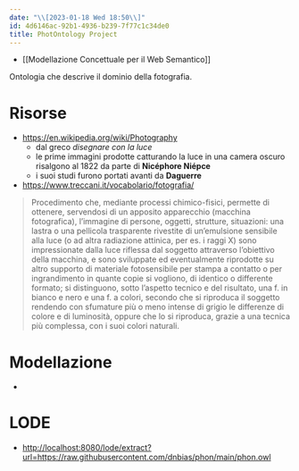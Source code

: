 ```yaml
---
date: "\\[2023-01-18 Wed 18:50\\]"
id: 4d6146ac-92b1-4936-b239-7f77c1c34de0
title: PhotOntology Project
---
```


- [[Modellazione Concettuale per il Web Semantico]]

Ontologia che descrive il dominio della fotografia.

# Risorse

- <https://en.wikipedia.org/wiki/Photography>
  - dal greco *disegnare con la luce*
  - le prime immagini prodotte catturando la luce in una camera oscuro risalgono al 1822 da parte di **Nicéphore Niépce**
  - i suoi studi furono portati avanti da **Daguerre**
- <https://www.treccani.it/vocabolario/fotografia/>

> Procedimento che, mediante processi chimico-fisici, permette di ottenere, servendosi di un apposito apparecchio (macchina fotografica), l’immagine di persone, oggetti, strutture, situazioni: una lastra o una pellicola trasparente rivestite di un’emulsione sensibile alla luce (o ad altra radiazione attinica, per es. i raggi X) sono impressionate dalla luce riflessa dal soggetto attraverso l’obiettivo della macchina, e sono sviluppate ed eventualmente riprodotte su altro supporto di materiale fotosensibile per stampa a contatto o per ingrandimento in quante copie si vogliono, di identico o differente formato; si distinguono, sotto l’aspetto tecnico e del risultato, una f. in bianco e nero e una f. a colori, secondo che si riproduca il soggetto rendendo con sfumature più o meno intense di grigio le differenze di colore e di luminosità, oppure che lo si riproduca, grazie a una tecnica più complessa, con i suoi colori naturali.

# Modellazione

- 

# LODE

- <http://localhost:8080/lode/extract?url=https://raw.githubusercontent.com/dnbias/phon/main/phon.owl>
